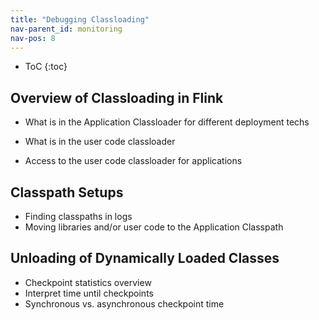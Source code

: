 ```yaml
---
title: "Debugging Classloading"
nav-parent_id: monitoring
nav-pos: 8
---
```

<!--
Licensed to the Apache Software Foundation (ASF) under one
or more contributor license agreements.  See the NOTICE file
distributed with this work for additional information
regarding copyright ownership.  The ASF licenses this file
to you under the Apache License, Version 2.0 (the
"License"); you may not use this file except in compliance
with the License.  You may obtain a copy of the License at

  http://www.apache.org/licenses/LICENSE-2.0

Unless required by applicable law or agreed to in writing,
software distributed under the License is distributed on an
"AS IS" BASIS, WITHOUT WARRANTIES OR CONDITIONS OF ANY
KIND, either express or implied.  See the License for the
specific language governing permissions and limitations
under the License.
-->

* ToC
{:toc}

## Overview of Classloading in Flink

  - What is in the Application Classloader for different deployment techs
  - What is in the user code classloader

  - Access to the user code classloader for applications

## Classpath Setups

  - Finding classpaths in logs
  - Moving libraries and/or user code to the Application Classpath 

## Unloading of Dynamically Loaded Classes

  - Checkpoint statistics overview
  - Interpret time until checkpoints
  - Synchronous vs. asynchronous checkpoint time

